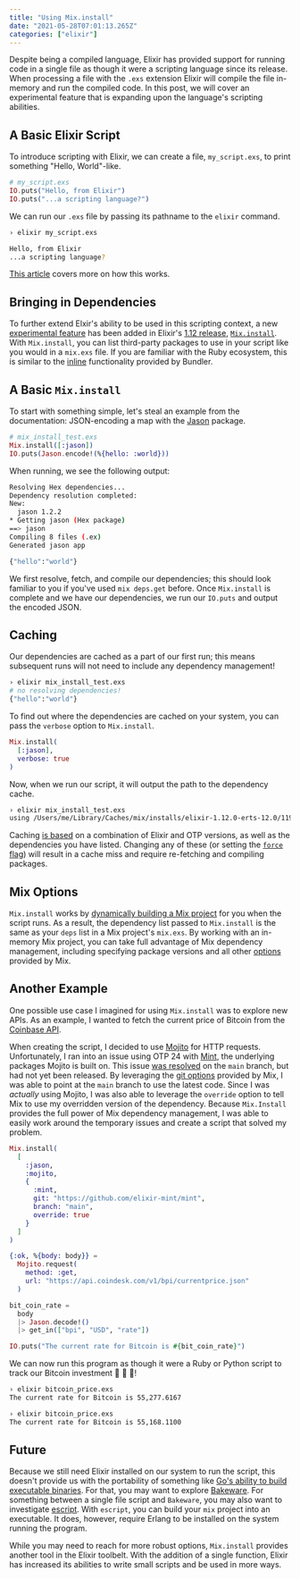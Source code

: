 ```yaml
---
title: "Using Mix.install"
date: "2021-05-28T07:01:13.265Z"
categories: ["elixir"]
---
```


Despite being a compiled language, Elixir has provided support for running code in a single file as though it were a scripting language since its release. When processing a file with the `.exs` extension Elixir will compile the file in-memory and run the compiled code. In this post, we will cover an experimental feature that is expanding upon the language's scripting abilities.

## A Basic Elixir Script

To introduce scripting with Elixir, we can create a file, `my_script.exs`, to print something "Hello, World"-like.

```elixir
# my_script.exs
IO.puts("Hello, from Elixir")
IO.puts("...a scripting language?")
```

We can run our `.exs` file by passing its pathname to the `elixir` command.

```bash
› elixir my_script.exs

Hello, from Elixir
...a scripting language?
```

[This article](https://thinkingelixir.com/2019-04-running-an-elixir-file-as-a-script/) covers more on how this works.

## Bringing in Dependencies

To further extend Elxir's ability to be used in this scripting context, a new [experimental feature](https://github.com/elixir-lang/elixir/pull/10674) has been added in Elixir's [1.12 release](https://github.com/elixir-lang/elixir/releases/tag/v1.12.0), [`Mix.install`](https://hexdocs.pm/mix/1.12.0/Mix.html#install/2). With `Mix.install`, you can list third-party packages to use in your script like you would in a `mix.exs` file. If you are familiar with the Ruby ecosystem, this is similar to the [inline](https://bundler.io/guides/bundler_in_a_single_file_ruby_script.html) functionality provided by Bundler.

## A Basic `Mix.install`

To start with something simple, let's steal an example from the documentation: JSON-encoding a map with the [Jason](https://github.com/michalmuskala/jason) package.

```elixir
# mix_install_test.exs
Mix.install([:jason])
IO.puts(Jason.encode!(%{hello: :world}))
```

When running, we see the following output:

```bash
Resolving Hex dependencies...
Dependency resolution completed:
New:
  jason 1.2.2
* Getting jason (Hex package)
==> jason
Compiling 8 files (.ex)
Generated jason app

{"hello":"world"}
```

We first resolve, fetch, and compile our dependencies; this should look familiar to you if you've used `mix deps.get` before. Once `Mix.install` is complete and we have our dependencies, we run our `IO.puts` and output the encoded JSON.

## Caching

Our dependencies are cached as a part of our first run; this means subsequent runs will not need to include any dependency management!

```bash
› elixir mix_install_test.exs
# no resolving dependencies!
{"hello":"world"}
```

To find out where the dependencies are cached on your system, you can pass the `verbose` option to `Mix.install`.

```elixir
Mix.install(
  [:jason],
  verbose: true
)
```

Now, when we run our script, it will output the path to the dependency cache.

```bash
› elixir mix_install_test.exs
using /Users/me/Library/Caches/mix/installs/elixir-1.12.0-erts-12.0/11989020f314102159a0c9ca882052fc
```

Caching [is based](https://github.com/elixir-lang/elixir/blob/3c7e3bd67d3c78c746a7db359da505e688a6f504/lib/mix/lib/mix.ex#L555-L557) on a combination of Elixir and OTP versions, as well as the dependencies you have listed. Changing any of these (or setting the [`force` flag](https://hexdocs.pm/mix/1.12.0/Mix.html#install/2-options)) will result in a cache miss and require re-fetching and compiling packages.

## Mix Options

`Mix.install` works by [dynamically building a Mix project](https://github.com/elixir-lang/elixir/blob/3c7e3bd67d3c78c746a7db359da505e688a6f504/lib/mix/lib/mix.ex#L567-L582) for you when the script runs. As a result, the dependency list passed to `Mix.install` is the same as your `deps` list in a Mix project's `mix.exs`. By working with an in-memory Mix project, you can take full advantage of Mix dependency management, including specifying package versions and all other [options](https://hexdocs.pm/mix/Mix.Tasks.Deps.html#module-options) provided by Mix.

## Another Example

One possible use case I imagined for using `Mix.install` was to explore new APIs. As an example, I wanted to fetch the current price of Bitcoin from the [Coinbase API](https://developers.coinbase.com/).

When creating the script, I decided to use [Mojito](https://github.com/appcues/mojito) for HTTP requests. Unfortunately, I ran into an issue using OTP 24 with [Mint](https://github.com/elixir-mint/mint), the underlying packages Mojito is built on. This issue [was resolved](https://github.com/elixir-mint/mint/pull/293) on the `main` branch, but had not yet been released. By leveraging the [git options](https://hexdocs.pm/mix/Mix.Tasks.Deps.html#module-git-options-git) provided by Mix, I was able to point at the `main` branch to use the latest code. Since I was _actually_ using Mojito, I was also able to leverage the `override` option to tell Mix to use my overridden version of the dependency. Because `Mix.Install` provides the full power of Mix dependency management, I was able to easily work around the temporary issues and create a script that solved my problem.

```elixir
Mix.install(
  [
    :jason,
    :mojito,
    {
      :mint,
      git: "https://github.com/elixir-mint/mint",
      branch: "main",
      override: true
    }
  ]
)

{:ok, %{body: body}} =
  Mojito.request(
    method: :get,
    url: "https://api.coindesk.com/v1/bpi/currentprice.json"
  )

bit_coin_rate =
  body
  |> Jason.decode!()
  |> get_in(["bpi", "USD", "rate"])

IO.puts("The current rate for Bitcoin is #{bit_coin_rate}")
```

We can now run this program as though it were a Ruby or Python script to track our Bitcoin investment 💎 🙌 🚀!

```bash
› elixir bitcoin_price.exs
The current rate for Bitcoin is 55,277.6167

› elixir bitcoin_price.exs
The current rate for Bitcoin is 55,168.1100
```

## Future

Because we still need Elixir installed on our system to run the script, this doesn't provide us with the portability of something like [Go's ability to build executable binaries](https://www.digitalocean.com/community/tutorials/how-to-build-and-install-go-programs). For that, you may want to explore [Bakeware](https://github.com/bake-bake-bake/bakeware). For something between a single file script and `Bakeware`, you may also want to investigate [escript](https://hexdocs.pm/mix/master/Mix.Tasks.Escript.Build.html). With `escript`, you can build your `mix` project into an executable. It does, however, require Erlang to be installed on the system running the program.

While you may need to reach for more robust options, `Mix.install` provides another tool in the Elixir toolbelt. With the addition of a single function, Elixir has increased its abilities to write small scripts and be used in more ways.
